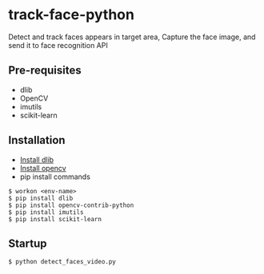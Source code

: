 # track-face-python
Detect and track faces appears in target area, Capture the face image, and send it to face recognition API

## Pre-requisites
- dlib
- OpenCV
- imutils
- scikit-learn

## Installation
- [Install dlib](https://www.pyimagesearch.com/2018/01/22/install-dlib-easy-complete-guide/)
- [Install opencv](https://www.pyimagesearch.com/2018/09/19/pip-install-opencv/)
- pip install commands

```
$ workon <env-name>
$ pip install dlib
$ pip install opencv-contrib-python
$ pip install imutils
$ pip install scikit-learn
```

## Startup

```
$ python detect_faces_video.py
```
